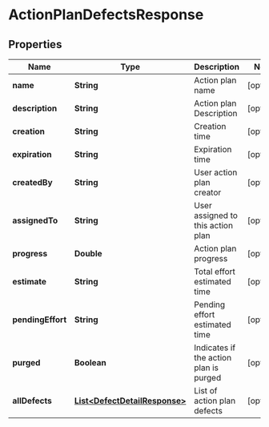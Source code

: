 
# ActionPlanDefectsResponse

## Properties
Name | Type | Description | Notes
------------ | ------------- | ------------- | -------------
**name** | **String** | Action plan name |  [optional]
**description** | **String** | Action plan Description |  [optional]
**creation** | **String** | Creation time |  [optional]
**expiration** | **String** | Expiration time |  [optional]
**createdBy** | **String** | User action plan creator |  [optional]
**assignedTo** | **String** | User assigned to this action plan |  [optional]
**progress** | **Double** | Action plan progress |  [optional]
**estimate** | **String** | Total effort estimated time |  [optional]
**pendingEffort** | **String** | Pending effort estimated time |  [optional]
**purged** | **Boolean** | Indicates if the action plan is purged |  [optional]
**allDefects** | [**List&lt;DefectDetailResponse&gt;**](DefectDetailResponse.md) | List of action plan defects |  [optional]



